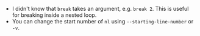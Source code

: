 * I didn't know that `break` takes an argument, e.g. `break 2`. This is useful for breaking inside a nested loop.
* You can change the start number of `nl` using `--starting-line-number` or `-v`.
